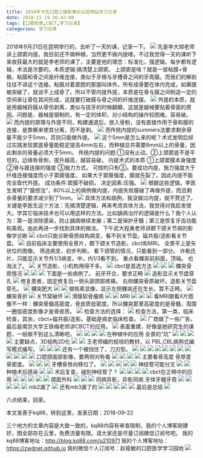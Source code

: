 ```yaml
---
title: 2018年卡瓦口腔三维影像论坛昆明站学习记录
date: 2018-11-19 16:42:08
tags: [口腔影像,CBCT,学习记录]
categories: 学习记录
---
```

2018年9月21日在昆明举行的，去听了一天的课，记录一下。
![](https://zymblog-1258069789.cos.ap-chengdu.myqcloud.com/blog0033-kwkqyxltkm/01.jpg)
先是李大旭老师讲上颌窦内提。我目前还不做种植，当然更不做内提喽。不过我觉得一天的课听下来收获最大的就是李老师的课了，主要是他的理念：标准化，强逻辑，每步都有逻辑，术法是次要的。本质逻辑:搞清楚上颌窦。
上颌窦是啥？就是一层粘膜+骨骼，粘膜和骨之间是纤维连接，类似于牙根与牙槽骨之间的牙周膜。而我们的解剖往往不讲这个连接。粘膜对着窦腔的那面叫体外，所有成骨要在体内完成，如果膜被突破了，就谈不上成骨了。所以不管内提外提，本质是在骨与膜之间制造一定的空间来让骨在其间形成，这就要打破膜与骨之间的纤维连接。
![](https://zymblog-1258069789.cos.ap-chengdu.myqcloud.com/blog0033-kwkqyxltkm/02.jpg)
外提的本质，就是用器械将膜从骨伤剥离，类似与拔牙的时候翻瓣，这就是器械要贴着骨面的原因。问题是，器械是钢制的，有一定的体积，对小结构的操作较困难。容易破。
![](https://zymblog-1258069789.cos.ap-chengdu.myqcloud.com/blog0033-kwkqyxltkm/03.jpg)
而内提的原理与外提不同，构建通道后，放入骨粉，没有直接作用于骨和膜的连接，是靠撕来使其分离，而不是剥。
![](https://zymblog-1258069789.cos.ap-chengdu.myqcloud.com/blog0033-kwkqyxltkm/04.jpg)
而传统内提的summers法要求剩余骨量不能少于5mm，否则只能做外提。
![](https://zymblog-1258069789.cos.ap-chengdu.myqcloud.com/blog0033-kwkqyxltkm/05.jpg)
这个5mm是怎么来的呢？术式发明后经过实践发现窦底骨量能稳定提高4mm左右，而种植总共需要8mm以上的骨量，因此剩余的骨量必须大于5mm。
传统内提的问题:①没有止动。②上颌窦底不是平坦的。边缘有骨刺，提升越高，越容易破。
内提术式的本质
①上颌窦膜本身强度
②骨与膜连接的强度
③施力方式。
可控的只有③。要成功内提，施力强度大于纤维连接强度而小于窦膜强度。
如果大于窦膜强度，膜就先裂了。因此内提不能完全取代外提。
成功条件:窦膜不破损。
决定因素:压强。
![](https://zymblog-1258069789.cos.ap-chengdu.myqcloud.com/blog0033-kwkqyxltkm/06.jpg)
根据这些逻辑，李医生发明了“膜控法”，90%以上的病例做内提，内提失败膜破了再做外提，而且剩余骨量的要求减少到了1mm。
![](https://zymblog-1258069789.cos.ap-chengdu.myqcloud.com/blog0033-kwkqyxltkm/07.jpg)
具体方法和病例，我没做过内提，就不赘述了。关键是李医生这个方法：先搞清楚逻辑，再来考虑具体方法，我觉得对我启发很大。学其它临床技术也可以用这样的方法。比如龋病治疗的逻辑是什么？我个人认为：第一是消除感染，防止龋病继续发展；第二是保护牙髓；第三是恢复牙齿功能和美观。由此再进一步找到具体的做法。
下午武大程勇老师讲颞下颌关节病的影像学诊断
![](https://zymblog-1258069789.cos.ap-chengdu.myqcloud.com/blog0033-kwkqyxltkm/08.jpg)
cbct只能诊断骨质结构病变，看不到关节盘。磁共振/造影看关节盘。
![](https://zymblog-1258069789.cos.ap-chengdu.myqcloud.com/blog0033-kwkqyxltkm/09.jpg)
目前临床主要使用全景片，颞下颌关节造影，cbct和MRI。
全景平上是矢状位的图像。
筛选病变，初步判断。
看下颌管的情况，只能看到一部分。
许勒氏片，只能显示关节外1/3病变，中，内1/3看不到。
重点看髁突前斜面，顶端。
也淘汰了。
![](https://zymblog-1258069789.cos.ap-chengdu.myqcloud.com/blog0033-kwkqyxltkm/10.jpg)
关节造影，小机构用得不多。
![](https://zymblog-1258069789.cos.ap-chengdu.myqcloud.com/blog0033-kwkqyxltkm/11.jpg)
cbct是首选方法
![](https://zymblog-1258069789.cos.ap-chengdu.myqcloud.com/blog0033-kwkqyxltkm/12.jpg)
![](https://zymblog-1258069789.cos.ap-chengdu.myqcloud.com/blog0033-kwkqyxltkm/13.jpg)
![](https://zymblog-1258069789.cos.ap-chengdu.myqcloud.com/blog0033-kwkqyxltkm/14.jpg)
髁突骨质情况
![](https://zymblog-1258069789.cos.ap-chengdu.myqcloud.com/blog0033-kwkqyxltkm/15.jpg)
![](https://zymblog-1258069789.cos.ap-chengdu.myqcloud.com/blog0033-kwkqyxltkm/16.jpg)
![](https://zymblog-1258069789.cos.ap-chengdu.myqcloud.com/blog0033-kwkqyxltkm/17.jpg)
下面是一些病例了。
前牙开合，要求正畸
![](https://zymblog-1258069789.cos.ap-chengdu.myqcloud.com/blog0033-kwkqyxltkm/18.jpg)
造影显示关节盘穿孔
![](https://zymblog-1258069789.cos.ap-chengdu.myqcloud.com/blog0033-kwkqyxltkm/19.jpg)
修复患者，固定修复后一侧头部颈部疼痛。
右侧髁突骨质破坏。造影关节盘穿孔。
![](https://zymblog-1258069789.cos.ap-chengdu.myqcloud.com/blog0033-kwkqyxltkm/20.jpg)
髁突肥大
![](https://zymblog-1258069789.cos.ap-chengdu.myqcloud.com/blog0033-kwkqyxltkm/21.jpg)
![](https://zymblog-1258069789.cos.ap-chengdu.myqcloud.com/blog0033-kwkqyxltkm/22.jpg)
做核素显像，显示左侧髁突还在生长，暂不正畸。
![](https://zymblog-1258069789.cos.ap-chengdu.myqcloud.com/blog0033-kwkqyxltkm/23.jpg)
髁突骨折
![](https://zymblog-1258069789.cos.ap-chengdu.myqcloud.com/blog0033-kwkqyxltkm/24.jpg)
关节窝破坏
![](https://zymblog-1258069789.cos.ap-chengdu.myqcloud.com/blog0033-kwkqyxltkm/25.jpg)
滑膜软骨瘤病
![](https://zymblog-1258069789.cos.ap-chengdu.myqcloud.com/blog0033-kwkqyxltkm/26.jpg)
![](https://zymblog-1258069789.cos.ap-chengdu.myqcloud.com/blog0033-kwkqyxltkm/27.jpg)
MRI
![](https://zymblog-1258069789.cos.ap-chengdu.myqcloud.com/blog0033-kwkqyxltkm/28.jpg)
![](https://zymblog-1258069789.cos.ap-chengdu.myqcloud.com/blog0033-kwkqyxltkm/29.jpg)
![](https://zymblog-1258069789.cos.ap-chengdu.myqcloud.com/blog0033-kwkqyxltkm/30.jpg)
看MRI跟看X片图像不一样：髁突骨髓高密度，骨皮质低密度。所以髁突那里高密度的是骨髓，周围一圈低密度影像才是骨皮质。
![](https://zymblog-1258069789.cos.ap-chengdu.myqcloud.com/blog0033-kwkqyxltkm/31.jpg)
检查方法的选择：
![](https://zymblog-1258069789.cos.ap-chengdu.myqcloud.com/blog0033-kwkqyxltkm/32.jpg)
检查方法，第一类，临床检查，其余，cbct+磁共振/造影。基础是病史临床检查。
![](https://zymblog-1258069789.cos.ap-chengdu.myqcloud.com/blog0033-kwkqyxltkm/33.jpg)
厂商做了一些广告，最后是南京大学王铁梅老师讲CBCT的应用。
![](https://zymblog-1258069789.cos.ap-chengdu.myqcloud.com/blog0033-kwkqyxltkm/34.jpg)
表面重建，好像是她研究生的课题，一般做不到这么清晰吧。
![](https://zymblog-1258069789.cos.ap-chengdu.myqcloud.com/blog0033-kwkqyxltkm/35.jpg)
![](https://zymblog-1258069789.cos.ap-chengdu.myqcloud.com/blog0033-kwkqyxltkm/36.jpg)
![](https://zymblog-1258069789.cos.ap-chengdu.myqcloud.com/blog0033-kwkqyxltkm/37.jpg)
![](https://zymblog-1258069789.cos.ap-chengdu.myqcloud.com/blog0033-kwkqyxltkm/38.jpg)
在种植中的应用
全景的“坑”
![](https://zymblog-1258069789.cos.ap-chengdu.myqcloud.com/blog0033-kwkqyxltkm/39.jpg)
![](https://zymblog-1258069789.cos.ap-chengdu.myqcloud.com/blog0033-kwkqyxltkm/40.jpg)
![](https://zymblog-1258069789.cos.ap-chengdu.myqcloud.com/blog0033-kwkqyxltkm/41.jpg)
![](https://zymblog-1258069789.cos.ap-chengdu.myqcloud.com/blog0033-kwkqyxltkm/42.jpg)
主要缺点，3D结构2D化
![](https://zymblog-1258069789.cos.ap-chengdu.myqcloud.com/blog0033-kwkqyxltkm/43.jpg)
![](https://zymblog-1258069789.cos.ap-chengdu.myqcloud.com/blog0033-kwkqyxltkm/44.jpg)
王老师编的规培的教材，以 PBL,CBL病例式编写模式编写。
![](https://zymblog-1258069789.cos.ap-chengdu.myqcloud.com/blog0033-kwkqyxltkm/45.jpg)
![](https://zymblog-1258069789.cos.ap-chengdu.myqcloud.com/blog0033-kwkqyxltkm/46.jpg)
![](https://zymblog-1258069789.cos.ap-chengdu.myqcloud.com/blog0033-kwkqyxltkm/47.jpg)
还有一个被挡住了，刀刃型。
![](https://zymblog-1258069789.cos.ap-chengdu.myqcloud.com/blog0033-kwkqyxltkm/48.jpg)
![](https://zymblog-1258069789.cos.ap-chengdu.myqcloud.com/blog0033-kwkqyxltkm/49.jpg)
![](https://zymblog-1258069789.cos.ap-chengdu.myqcloud.com/blog0033-kwkqyxltkm/50.jpg)
![](https://zymblog-1258069789.cos.ap-chengdu.myqcloud.com/blog0033-kwkqyxltkm/51.jpg)
![](https://zymblog-1258069789.cos.ap-chengdu.myqcloud.com/blog0033-kwkqyxltkm/52.jpg)
![](https://zymblog-1258069789.cos.ap-chengdu.myqcloud.com/blog0033-kwkqyxltkm/53.jpg)
![](https://zymblog-1258069789.cos.ap-chengdu.myqcloud.com/blog0033-kwkqyxltkm/54.jpg)
![](https://zymblog-1258069789.cos.ap-chengdu.myqcloud.com/blog0033-kwkqyxltkm/55.jpg)
![](https://zymblog-1258069789.cos.ap-chengdu.myqcloud.com/blog0033-kwkqyxltkm/56.jpg)
![](https://zymblog-1258069789.cos.ap-chengdu.myqcloud.com/blog0033-kwkqyxltkm/57.jpg)
![](https://zymblog-1258069789.cos.ap-chengdu.myqcloud.com/blog0033-kwkqyxltkm/58.jpg)
![](https://zymblog-1258069789.cos.ap-chengdu.myqcloud.com/blog0033-kwkqyxltkm/59.jpg)
口腔颌面部影像，要两侧对称看
![](https://zymblog-1258069789.cos.ap-chengdu.myqcloud.com/blog0033-kwkqyxltkm/60.jpg)
![](https://zymblog-1258069789.cos.ap-chengdu.myqcloud.com/blog0033-kwkqyxltkm/61.jpg)
![](https://zymblog-1258069789.cos.ap-chengdu.myqcloud.com/blog0033-kwkqyxltkm/62.jpg)
![](https://zymblog-1258069789.cos.ap-chengdu.myqcloud.com/blog0033-kwkqyxltkm/63.jpg)
主要看骨高度 骨厚度 骨密度。
![](https://zymblog-1258069789.cos.ap-chengdu.myqcloud.com/blog0033-kwkqyxltkm/64.jpg)
![](https://zymblog-1258069789.cos.ap-chengdu.myqcloud.com/blog0033-kwkqyxltkm/65.jpg)
![](https://zymblog-1258069789.cos.ap-chengdu.myqcloud.com/blog0033-kwkqyxltkm/66.jpg)
牙槽骨唇向移位了。
![](https://zymblog-1258069789.cos.ap-chengdu.myqcloud.com/blog0033-kwkqyxltkm/67.jpg)
![](https://zymblog-1258069789.cos.ap-chengdu.myqcloud.com/blog0033-kwkqyxltkm/68.jpg)
![](https://zymblog-1258069789.cos.ap-chengdu.myqcloud.com/blog0033-kwkqyxltkm/69.jpg)
![](https://zymblog-1258069789.cos.ap-chengdu.myqcloud.com/blog0033-kwkqyxltkm/70.jpg)
![](https://zymblog-1258069789.cos.ap-chengdu.myqcloud.com/blog0033-kwkqyxltkm/71.jpg)
神经管可能分叉
![](https://zymblog-1258069789.cos.ap-chengdu.myqcloud.com/blog0033-kwkqyxltkm/72.jpg)
![](https://zymblog-1258069789.cos.ap-chengdu.myqcloud.com/blog0033-kwkqyxltkm/73.jpg)
种植术后感染
![](https://zymblog-1258069789.cos.ap-chengdu.myqcloud.com/blog0033-kwkqyxltkm/74.jpg)
![](https://zymblog-1258069789.cos.ap-chengdu.myqcloud.com/blog0033-kwkqyxltkm/75.jpg)
术后复查，碰到神经管了？
![](https://zymblog-1258069789.cos.ap-chengdu.myqcloud.com/blog0033-kwkqyxltkm/76.jpg)
![](https://zymblog-1258069789.cos.ap-chengdu.myqcloud.com/blog0033-kwkqyxltkm/77.jpg)
![](https://zymblog-1258069789.cos.ap-chengdu.myqcloud.com/blog0033-kwkqyxltkm/78.jpg)
![](https://zymblog-1258069789.cos.ap-chengdu.myqcloud.com/blog0033-kwkqyxltkm/79.jpg)
cbct在正畸中的应用
![](https://zymblog-1258069789.cos.ap-chengdu.myqcloud.com/blog0033-kwkqyxltkm/80.jpg)
![](https://zymblog-1258069789.cos.ap-chengdu.myqcloud.com/blog0033-kwkqyxltkm/81.jpg)
![](https://zymblog-1258069789.cos.ap-chengdu.myqcloud.com/blog0033-kwkqyxltkm/82.jpg)
![](https://zymblog-1258069789.cos.ap-chengdu.myqcloud.com/blog0033-kwkqyxltkm/83.jpg)
![](https://zymblog-1258069789.cos.ap-chengdu.myqcloud.com/blog0033-kwkqyxltkm/84.jpg)
颌面外科
![](https://zymblog-1258069789.cos.ap-chengdu.myqcloud.com/blog0033-kwkqyxltkm/85.jpg)
![](https://zymblog-1258069789.cos.ap-chengdu.myqcloud.com/blog0033-kwkqyxltkm/86.jpg)
![](https://zymblog-1258069789.cos.ap-chengdu.myqcloud.com/blog0033-kwkqyxltkm/87.jpg)
同病异影，异影同病
牙体牙髓牙周
![](https://zymblog-1258069789.cos.ap-chengdu.myqcloud.com/blog0033-kwkqyxltkm/88.jpg)
![](https://zymblog-1258069789.cos.ap-chengdu.myqcloud.com/blog0033-kwkqyxltkm/89.jpg)
![](https://zymblog-1258069789.cos.ap-chengdu.myqcloud.com/blog0033-kwkqyxltkm/90.jpg)
![](https://zymblog-1258069789.cos.ap-chengdu.myqcloud.com/blog0033-kwkqyxltkm/91.jpg)
![](https://zymblog-1258069789.cos.ap-chengdu.myqcloud.com/blog0033-kwkqyxltkm/92.jpg)
mb2漏了
![](https://zymblog-1258069789.cos.ap-chengdu.myqcloud.com/blog0033-kwkqyxltkm/93.jpg)
还有mb3漏了的
![](https://zymblog-1258069789.cos.ap-chengdu.myqcloud.com/blog0033-kwkqyxltkm/94.jpg)
![](https://zymblog-1258069789.cos.ap-chengdu.myqcloud.com/blog0033-kwkqyxltkm/95.jpg)
![](https://zymblog-1258069789.cos.ap-chengdu.myqcloud.com/blog0033-kwkqyxltkm/96.jpg)
![](https://zymblog-1258069789.cos.ap-chengdu.myqcloud.com/blog0033-kwkqyxltkm/97.jpg)
![](https://zymblog-1258069789.cos.ap-chengdu.myqcloud.com/blog0033-kwkqyxltkm/98.jpg)
最后是总结
![](https://zymblog-1258069789.cos.ap-chengdu.myqcloud.com/blog0033-kwkqyxltkm/99.jpg)

六点结束，回家。

本文发表于kq88，转到这里，发表日期：2018-09-22

三个地方的文章内容是大致一致的，kq88内容有审查限制，我的个人博客刚建好，图全部存在云里，免费流量有限。请大家还是尽量订阅微信订阅号吧。
我的kq88博客地址：http://blog.kq88.com/u210971
我的个人博客地址：https://zwdnet.github.io
我的微信个人订阅号：赵瑜敏的口腔医学学习园地
![](https://zymblog-1258069789.cos.ap-chengdu.myqcloud.com/other/wx.jpg)


